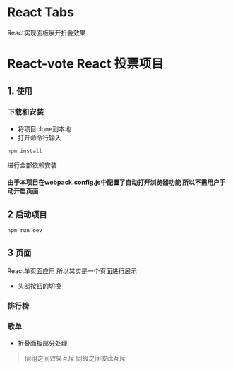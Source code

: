 # React Tabs

React实现面板展开折叠效果

# React-vote  React 投票项目

## 1. `使用`

### 下载和安装

* 将项目clone到本地
* 打开命令行输入
```
npm install
```
进行全部依赖安装

#### 由于本项目在webpack.config.js中配置了自动打开浏览器功能 所以不需用户手动开启页面

## 2 `启动项目`

```javascript
npm run dev
```

## 3 `页面`

React单页面应用 所以其实是一个页面进行展示
* 头部按钮的切换

### 排行榜

### 歌单
* 折叠面板部分处理

> 同组之间效果互斥 同级之间彼此互斥
